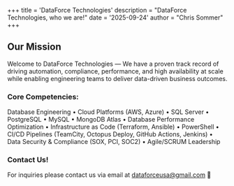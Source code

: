+++
title = 'DataForce Technologies'
description = "DataForce Technologies, who we are!"
date = '2025-09-24'
author = "Chris Sommer"
+++

<h2>Our Mission</h2>

Welcome to DataForce Technologies — We have a proven track record of driving automation, compliance, performance, and high availability at scale while enabling engineering teams to deliver data-driven business outcomes.

<h3>Core Competencies:</h3>

Database Engineering • Cloud Platforms (AWS, Azure) • SQL Server • PostgreSQL • MySQL • MongoDB Atlas • Database Performance Optimization • Infrastructure as Code (Terraform, Ansible) • PowerShell • CI/CD Pipelines (TeamCity, Octopus Deploy, GitHub Actions, Jenkins) • Data Security & Compliance (SOX, PCI, SOC2) • Agile/SCRUM Leadership

<h3>Contact Us!</h3>

For inquiries please contact us via email at
[dataforceusa@gmail.com](mailto:dataforceusa@gmail.com) :email:
